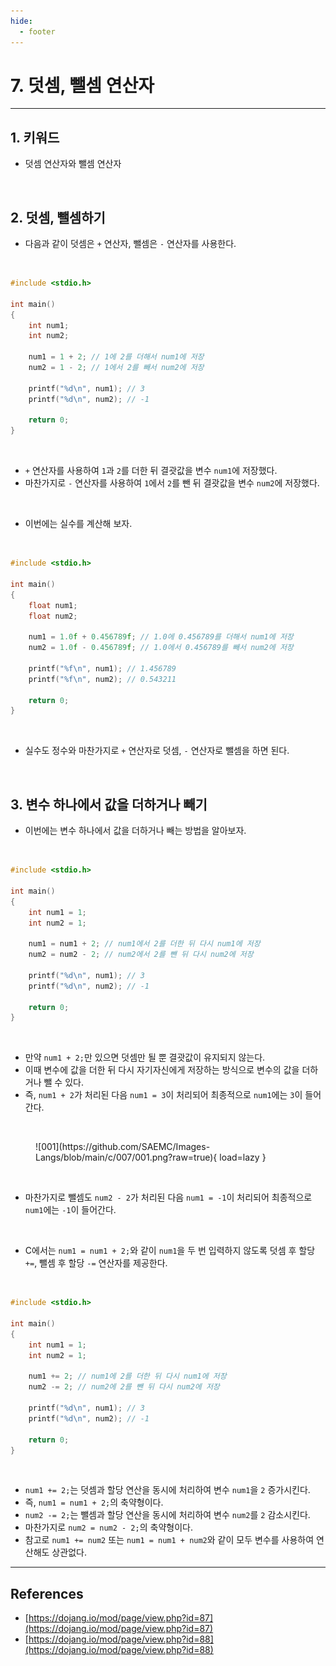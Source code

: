 ```yaml
---
hide:
  - footer
---
```


# 7. 덧셈, 뺄셈 연산자

---

## 1. 키워드

- 덧셈 연산자와 뺄셈 연산자

<br/>

## 2. 덧셈, 뺄셈하기

- 다음과 같이 덧셈은 `+` 연산자, 뺄셈은 `-` 연산자를 사용한다.

<br/>

```c
#include <stdio.h>

int main()
{
    int num1;
    int num2;

    num1 = 1 + 2; // 1에 2를 더해서 num1에 저장
    num2 = 1 - 2; // 1에서 2를 빼서 num2에 저장

    printf("%d\n", num1); // 3
    printf("%d\n", num2); // -1

    return 0;
}
```

<br/>

- `+` 연산자를 사용하여 `1`과 `2`를 더한 뒤 결괏값을 변수 `num1`에 저장했다.
- 마찬가지로 `-` 연산자를 사용하여 `1`에서 `2`를 뺀 뒤 결괏값을 변수 `num2`에 저장했다.

<br/>

- 이번에는 실수를 계산해 보자.

<br/>

```c
#include <stdio.h>

int main()
{
    float num1;
    float num2;

    num1 = 1.0f + 0.456789f; // 1.0에 0.456789를 더해서 num1에 저장
    num2 = 1.0f - 0.456789f; // 1.0에서 0.456789를 빼서 num2에 저장

    printf("%f\n", num1); // 1.456789
    printf("%f\n", num2); // 0.543211

    return 0;
}
```

<br/>

- 실수도 정수와 마찬가지로 `+` 연산자로 덧셈, `-` 연산자로 뺄셈을 하면 된다.

<br/>

## 3. 변수 하나에서 값을 더하거나 빼기

- 이번에는 변수 하나에서 값을 더하거나 빼는 방법을 알아보자.

<br/>

```c
#include <stdio.h>

int main()
{
    int num1 = 1;
    int num2 = 1;

    num1 = num1 + 2; // num1에서 2를 더한 뒤 다시 num1에 저장
    num2 = num2 - 2; // num2에서 2를 뺀 뒤 다시 num2에 저장

    printf("%d\n", num1); // 3
    printf("%d\n", num2); // -1

    return 0;
}
```

<br/>

- 만약 `num1 + 2;`만 있으면 덧셈만 될 뿐 결괏값이 유지되지 않는다.
- 이때 변수에 값을 더한 뒤 다시 자기자신에게 저장하는 방식으로 변수의 값을 더하거나 뺄 수 있다.
- 즉, `num1 + 2`가 처리된 다음 `num1 = 3`이 처리되어 최종적으로 `num1`에는 `3`이 들어간다.

<br/>

<figure markdown>
  ![001](https://github.com/SAEMC/Images-Langs/blob/main/c/007/001.png?raw=true){ load=lazy }
</figure>

<br/>

- 마찬가지로 뺄셈도 `num2 - 2`가 처리된 다음 `num1 = -1`이 처리되어 최종적으로 `num1`에는 `-1`이 들어간다.

<br/>

- C에서는 `num1 = num1 + 2;`와 같이 `num1`을 두 번 입력하지 않도록 덧셈 후 할당 `+=`, 뺄셈 후 할당 `-=` 연산자를 제공한다.

<br/>

```c
#include <stdio.h>

int main()
{
    int num1 = 1;
    int num2 = 1;

    num1 += 2; // num1에 2를 더한 뒤 다시 num1에 저장
    num2 -= 2; // num2에 2를 뺀 뒤 다시 num2에 저장

    printf("%d\n", num1); // 3
    printf("%d\n", num2); // -1

    return 0;
}
```

<br/>

- `num1 += 2;`는 덧셈과 할당 연산을 동시에 처리하여 변수 `num1`을 `2` 증가시킨다.
- 즉, `num1 = num1 + 2;`의 축약형이다.
- `num2 -= 2;`는 뺄셈과 할당 연산을 동시에 처리하여 변수 `num2`를 `2` 감소시킨다.
- 마찬가지로 `num2 = num2 - 2;`의 축약형이다.
- 참고로 `num1 += num2` 또는 `num1 = num1 + num2`와 같이 모두 변수를 사용하여 연산해도 상관없다.

---

## References

- [https://dojang.io/mod/page/view.php?id=87](https://dojang.io/mod/page/view.php?id=87)
- [https://dojang.io/mod/page/view.php?id=88](https://dojang.io/mod/page/view.php?id=88)
